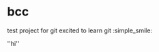 # bcc
test project for git
excited to learn git :simple_smile:
<html>
  
  <p>''hi''</p>
  </html>
    
